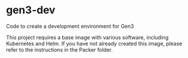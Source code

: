 # gen3-dev
Code to create a development environment for Gen3

This project requires a base image with various software, including Kubernetes and Helm. If you have not already created this image, please refer to the instructions in the Packer folder.